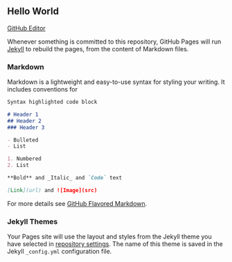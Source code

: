 ## Hello World

[GitHub Editor](https://github.com/blesius-family/blesius.org/edit/master/README.md) 

Whenever something is committed to this repository, GitHub Pages will run [Jekyll](https://jekyllrb.com/) to rebuild the pages, from the content of Markdown files.

### Markdown

Markdown is a lightweight and easy-to-use syntax for styling your writing. It includes conventions for

```markdown
Syntax highlighted code block

# Header 1
## Header 2
### Header 3

- Bulleted
- List

1. Numbered
2. List

**Bold** and _Italic_ and `Code` text

[Link](url) and ![Image](src)
```

For more details see [GitHub Flavored Markdown](https://guides.github.com/features/mastering-markdown/).

### Jekyll Themes

Your Pages site will use the layout and styles from the Jekyll theme you have selected in [repository settings](https://github.com/blesius-family/blesius.org/settings). The name of this theme is saved in the Jekyll `_config.yml` configuration file.
